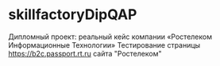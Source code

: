 # skillfactoryDipQAP
Дипломный проект: реальный кейс компании «Ростелеком Информационные Технологии»
Тестирование страницы https://b2c.passport.rt.ru сайта "Ростелеком"
